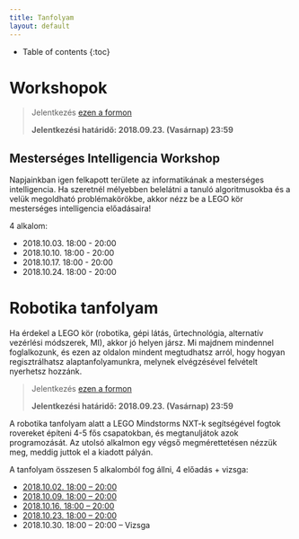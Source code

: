 ```yaml
---
title: Tanfolyam
layout: default
---
```

* Table of contents
{:toc}

# Workshopok

> Jelentkezés [ezen a formon](https://goo.gl/forms/WSJVGe7hnm3ZLOa43)
>
> **Jelentkezési határidő: 2018.09.23. (Vasárnap) 23:59**


## Mesterséges Intelligencia Workshop

Napjainkban igen felkapott területe az informatikának a mesterséges intelligencia. Ha szeretnél mélyebben belelátni a tanuló algoritmusokba és a velük megoldható problémakörökbe, akkor nézz be a LEGO kör mesterséges intelligencia előadásaira!

4 alkalom:

- 2018.10.03. 18:00 - 20:00 
- 2018.10.10. 18:00 - 20:00 
- 2018.10.17. 18:00 - 20:00 
- 2018.10.24. 18:00 - 20:00 

# Robotika tanfolyam

Ha érdekel a LEGO kör (robotika, gépi látás, űrtechnológia, alternatív vezérlési módszerek, MI), akkor jó helyen jársz. Mi majdnem mindennel foglalkozunk, és ezen az oldalon mindent megtudhatsz arról, hogy hogyan regisztrálhatsz alaptanfolyamunkra, melynek elvégzésével felvételt nyerhetsz hozzánk.

> Jelentkezés [ezen a formon](https://goo.gl/forms/fjtsMxBeWxzYevcA3)
>
> **Jelentkezési határidő: 2018.09.23. (Vasárnap) 23:59**


A robotika tanfolyam alatt a LEGO Mindstorms NXT-k segítségével fogtok rovereket építeni 4-5 fős csapatokban, és megtanuljátok azok programozását. Az utolsó alkalmon egy végső megmérettetésen nézzük meg, meddig juttok el a kiadott pályán.

A tanfolyam összesen 5 alkalomból fog állni, 4 előadás + vizsga:

 - [2018.10.02. 18:00 – 20:00](epites)
 - [2018.10.09. 18:00 – 20:00](programozas-1)
 - [2018.10.16. 18:00 – 20:00](programozas-2)
 - [2018.10.23. 18:00 – 20:00](szabalyozastechnika)
 - 2018.10.30. 18:00 – 20:00 – Vizsga
